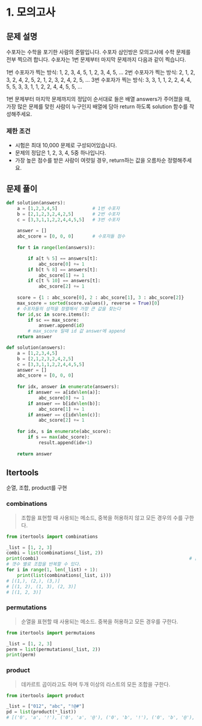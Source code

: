 # 1. 모의고사 

## 문제 설명

수포자는 수학을 포기한 사람의 준말입니다. 수포자 삼인방은 모의고사에 수학 문제를 전부 찍으려 합니다. 수포자는 1번 문제부터 마지막 문제까지 다음과 같이 찍습니다.

1번 수포자가 찍는 방식: 1, 2, 3, 4, 5, 1, 2, 3, 4, 5, ...
2번 수포자가 찍는 방식: 2, 1, 2, 3, 2, 4, 2, 5, 2, 1, 2, 3, 2, 4, 2, 5, ...
3번 수포자가 찍는 방식: 3, 3, 1, 1, 2, 2, 4, 4, 5, 5, 3, 3, 1, 1, 2, 2, 4, 4, 5, 5, ...

1번 문제부터 마지막 문제까지의 정답이 순서대로 들은 배열 answers가 주어졌을 때, 가장 많은 문제를 맞힌 사람이 누구인지 배열에 담아 return 하도록 solution 함수를 작성해주세요.

### 제한 조건

- 시험은 최대 10,000 문제로 구성되어있습니다.
- 문제의 정답은 1, 2, 3, 4, 5중 하나입니다.
- 가장 높은 점수를 받은 사람이 여럿일 경우, return하는 값을 오름차순 정렬해주세요.



## 문제 풀이

```python
def solution(answers):
    a = [1,2,3,4,5] 			# 1번 수포자 
    b = [2,1,2,3,2,4,2,5]		# 2번 수포자
    c = [3,3,1,1,2,2,4,4,5,5]	# 3번 수포자
    
    answer = []
    abc_score = [0, 0, 0]		# 수포자들 점수
    
    for t in range(len(answers)):

        if a[t % 5] == answers[t]:
            abc_score[0] += 1
        if b[t % 8] == answers[t]:
            abc_score[1] += 1
        if c[t % 10] == answers[t]:
            abc_score[2] += 1
    
    score = {1 : abc_score[0], 2 : abc_score[1], 3 : abc_score[2]}
    max_score = sorted(score.values(), reverse = True)[0]
	# 수포자들의 성적을 정렬해서 가장 큰 값을 찾는다
    for id,sc in score.items():
        if sc == max_score:
            answer.append(id)
    	# max_score 일때 id 값 answer에 append
    return answer
```


```python
def solution(answers):
    a = [1,2,3,4,5] 			
    b = [2,1,2,3,2,4,2,5]		
    c = [3,3,1,1,2,2,4,4,5,5]	
    answer = []
    abc_score = [0, 0, 0]		
    
    for idx, answer in enumerate(answers):
        if answer == a[idx%len(a)]:
            abc_score[0] += 1
        if answer == b[idx%len(b)]:
            abc_score[1] += 1
        if answer == c[idx%len(c)]:
            abc_score[2] += 1
    
    for idx, s in enumerate(abc_score):
        if s == max(abc_score):
            result.append(idx+1)
            
    return answer
```

## Itertools

순열, 조합, product를 구현



### combinations

> 조합을 표현할 때 사용되는 메소드, 중복을 허용하지 않고 모든 경우의 수를  구한다.

```python
from itertools import combinations

_list = [1, 2, 3]
combi = list(combinations(_list, 2))
print(combi)														# [(1, 2), (1, 3), (2, 3)]
# 갯수 별로 조합을 반복할 수 있다.
for i in range(1, len(_list) + 1):
    print(list(combinations(_list, i)))
# [(1,), (2,), (3,)]
# [(1, 2), (1, 3), (2, 3)]
# [(1, 2, 3)]
```



### permutations

> 순열을 표현할 때 사용되는 메소드. 중복을 허용하고 모든 경우를 구한다.

```python
from itertools import permutaions

_list = [1, 2, 3]
perm = list(permutations(_list, 2))
print(perm)			
```

### product

> 데카르트 곱이라고도 하며 두개 이상의 리스트의 모든 조합을 구한다.

```python
from itertools import product

_list = ["012", "abc", "!@#"]
pd = list(product(*_list))
# [('0', 'a', '!'), ('0', 'a', '@'), ('0', 'b', '!'), ('0', 'b', '@'), ('1', 'a', '!'), ('1', 'a', '@'), ('1', 'b', '!'), ('1', 'b', '@')]
```